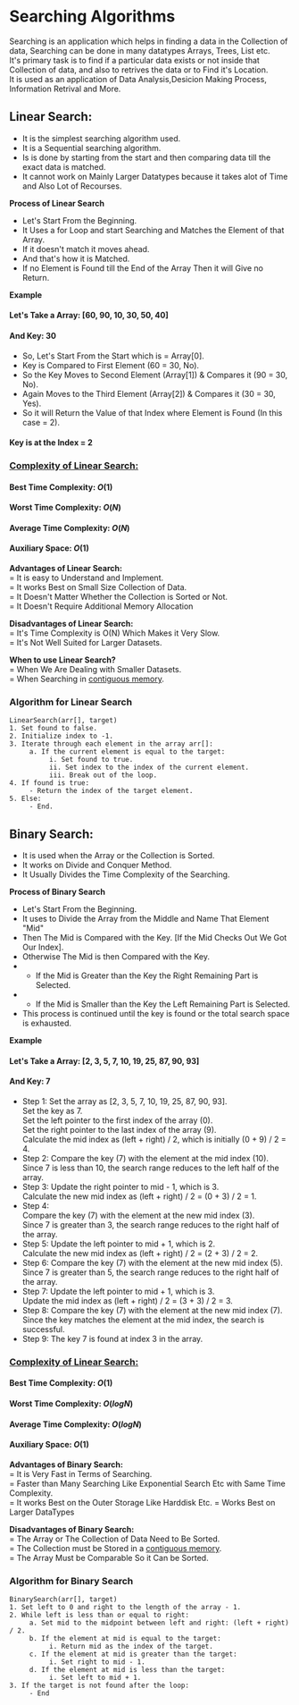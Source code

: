 # Searching Algorithms
Searching is an application which helps in finding a data in the Collection of data, Searching can be done in many datatypes Arrays, Trees, List etc.  
It's primary task is to find if a particular data exists or not inside that Collection of data, and also to retrives the data or to Find it's Location.  
It is used as an application of Data Analysis,Desicion Making Process, Information Retrival and More.  

## Linear Search:       
+ It is the simplest searching algorithm used.
+ It is a Sequential searching algorithm.         
+ Is is done by starting from the start and then comparing data till the exact data is matched.  
+ It cannot work on Mainly Larger Datatypes because it takes alot of Time and Also Lot of Recourses.   

**Process of Linear Search**
+ Let's Start From the Beginning.
+ It Uses a for Loop and start Searching and Matches the Element of that Array.
+ If it doesn't match it moves ahead.
+ And that's how it is Matched.
+ If no Element is Found till the End of the Array Then it will Give no Return.   

**Example**
#### Let's Take a Array: [60, 90, 10, 30, 50, 40]       
#### And Key: 30

+ So, Let's Start From the Start which is = Array[0].
+ Key is Compared to First Element (60 = 30, No).
+ So the Key Moves to Second Element (Array[1]) & Compares it (90 = 30, No).
+ Again Moves to the Third Element (Array[2]) & Compares it (30 = 30, Yes).
+ So it will Return the Value of that Index where Element is Found (In this case = 2).

#### Key is at the Index = 2

### <u> **Complexity of Linear Search:** </u>  
#### Best Time Complexity: $O(1)$  
#### Worst Time Complexity: $O(N)$  
#### Average Time Complexity: $O(N)$  
#### Auxiliary Space: $O(1)$  

**Advantages of Linear Search:**  
= It is easy to Understand and Implement.  
= It works Best on Small Size Collection of Data.    
= It Doesn't Matter Whether the Collection is Sorted or Not.   
= It Doesn't Require Additional Memory Allocation

**Disadvantages of Linear Search:**  
= It's Time Complexity is O(N) Which Makes it Very Slow.    
= It's Not Well Suited for Larger Datasets.    

**When to use Linear Search?**     
= When We Are Dealing with Smaller Datasets.     
= When Searching in [contiguous memory](https://pastemd.netlify.app/pastes/tF4R22euoWRVDp1BJD3e).

### Algorithm for Linear Search
```
LinearSearch(arr[], target)
1. Set found to false.
2. Initialize index to -1.
3. Iterate through each element in the array arr[]:
     a. If the current element is equal to the target:
          i. Set found to true.
          ii. Set index to the index of the current element.
          iii. Break out of the loop.
4. If found is true:
     - Return the index of the target element.
5. Else:
     - End.
```

## Binary Search:       
+ It is used when the Array or the Collection is Sorted.
+ It works on Divide and Conquer Method.
+ It Usually Divides the Time Complexity of the Searching.

**Process of Binary Search**
+ Let's Start From the Beginning.
+ It uses to Divide the Array from the Middle and Name That Element "Mid"
+ Then The Mid is Compared with the Key. [If the Mid Checks Out We Got Our Index].
+ Otherwise The Mid is then Compared with the Key.
+ + If the Mid is Greater than the Key the Right Remaining Part is Selected.
+ + If the Mid is Smaller than the Key the Left Remaining Part is Selected.
+ This process is continued until the key is found or the total search space is exhausted.

**Example**
#### Let's Take a Array: [2, 3, 5, 7, 10, 19, 25, 87, 90, 93]       
#### And Key: 7

+ Step 1: 
Set the array as [2, 3, 5, 7, 10, 19, 25, 87, 90, 93].     
Set the key as 7.     
Set the left pointer to the first index of the array (0).     
Set the right pointer to the last index of the array (9).     
Calculate the mid index as (left + right) / 2, which is initially (0 + 9) / 2 = 4.     
+ Step 2: 
Compare the key (7) with the element at the mid index (10).     
Since 7 is less than 10, the search range reduces to the left half of the array.     
+ Step 3: 
Update the right pointer to mid - 1, which is 3.     
Calculate the new mid index as (left + right) / 2 = (0 + 3) / 2 = 1.     
+ Step 4:      
Compare the key (7) with the element at the new mid index (3).     
Since 7 is greater than 3, the search range reduces to the right half of the array.     
+ Step 5: 
Update the left pointer to mid + 1, which is 2.     
Calculate the new mid index as (left + right) / 2 = (2 + 3) / 2 = 2.     
+ Step 6:
Compare the key (7) with the element at the new mid index (5).     
Since 7 is greater than 5, the search range reduces to the right half of the array.     
+ Step 7:
Update the left pointer to mid + 1, which is 3.     
Update the mid index as (left + right) / 2 = (3 + 3) / 2 = 3.     
+ Step 8:
Compare the key (7) with the element at the new mid index (7).     
Since the key matches the element at the mid index, the search is successful.     
+ Step 9:
The key 7 is found at index 3 in the array.     

### <u> **Complexity of Linear Search:** </u>  
#### Best Time Complexity: $O(1)$  
#### Worst Time Complexity: $O(log N)$  
#### Average Time Complexity: $O(log N)$  
#### Auxiliary Space: $O(1)$  

**Advantages of Binary Search:**  
= It is Very Fast in Terms of Searching.    
= Faster than Many Searching Like Exponential Search Etc with Same Time Complexity.    
= It works Best on the Outer Storage Like Harddisk Etc.
= Works Best on Larger DataTypes

**Disadvantages of Binary Search:**  
= The Array or The Collection of Data Need to Be Sorted.     
= The Collection must be Stored in a [contiguous memory](https://pastemd.netlify.app/pastes/tF4R22euoWRVDp1BJD3e).    
= The Array Must be Comparable So it Can be Sorted.    

### Algorithm for Binary Search
```
BinarySearch(arr[], target)
1. Set left to 0 and right to the length of the array - 1.
2. While left is less than or equal to right:
     a. Set mid to the midpoint between left and right: (left + right) / 2.
     b. If the element at mid is equal to the target:
          i. Return mid as the index of the target.
     c. If the element at mid is greater than the target:
          i. Set right to mid - 1.
     d. If the element at mid is less than the target:
          i. Set left to mid + 1.
3. If the target is not found after the loop:
     - End
```

